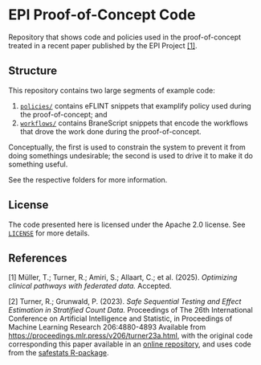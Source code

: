 # EPI Proof-of-Concept Code
Repository that shows code and policies used in the proof-of-concept treated in a recent paper published by the EPI Project [\[1\]](#references).


## Structure
This repository contains two large segments of example code:
1. [`policies/`](./policies/) contains eFLINT snippets that examplify policy used during the proof-of-concept; and
2. [`workflows/`](./workflows/) contains BraneScript snippets that encode the workflows that drove the work done during the proof-of-concept.

Conceptually, the first is used to constrain the system to prevent it from doing somethings undesirable; the second is used to drive it to make it do something useful.

See the respective folders for more information.


## License
The code presented here is licensed under the Apache 2.0 license. See [`LICENSE`](./LICENSE) for more details.


## References
\[1\] Müller, T.; Turner, R.; Amiri, S.; Allaart, C.; et al. (2025). _Optimizing clinical pathways with federated data._ Accepted.

\[2\] Turner, R.; Grunwald, P. (2023). _Safe Sequential Testing and Effect Estimation in Stratified Count Data._ Proceedings of The 26th International Conference on Artificial Intelligence and Statistic, in Proceedings of Machine Learning Research 206:4880-4893 Available from <https://proceedings.mlr.press/v206/turner23a.html>, with the original code corresponding this paper available in an [online repository](https://github.com/rosanneturner/safeSequentialTestingAISTATS2023), and uses code from the [safestats R-package](https://cran.r-project.org/web/packages/safestats/index.html).
